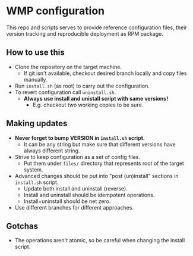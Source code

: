 # WMP configuration

This repo and scripts serves to provide reference configuration files, their
version tracking and reproducible deployment as RPM package.

## How to use this

  * Clone the repository on the target machine.
    * If git isn't available, checkout desired branch locally and copy files
      manually.
  * Run `install.sh` (as root) to carry out the configuration.
  * To revert configuration call `uninstall.sh`.
    * **Always use install and unistall script with same versions!**
      * E.g. checkout two working copies to be sure.

## Making updates

  * **Never forget to bump VERSION in `install.sh` script.**
    * It can be any string but make sure that different versions have always
      different string.
  * Strive to keep configuration as a set of config files.
    * Put them under `files/` directory that represents root of the target
      system.
  * Advanced changes should be put into "post (un)install" sections in
    `install.sh` script.
    * Update both install and uninstall (reverse).
    * Install and uninstall should be idempotent operations.
    * Install+uninstall should be net zero.
  * Use different branches for different approaches.

## Gotchas

  * The operations aren't atomic, so be careful when changing the install
    script.
